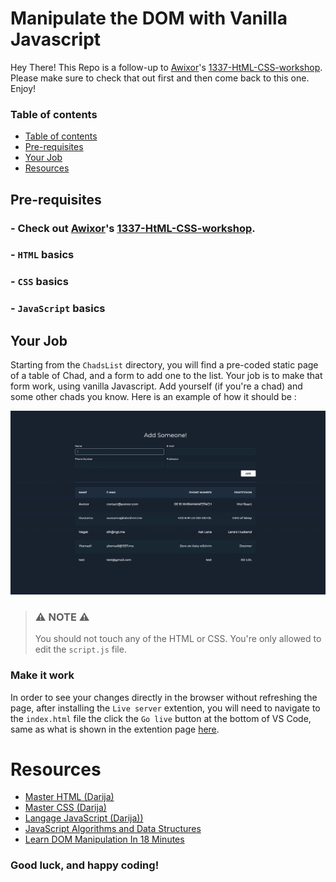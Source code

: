 <h1>Manipulate the DOM with Vanilla Javascript</h1>

Hey There! This Repo is a follow-up to [Awixor](https://github.com/AWIXOR)'s [1337-HtML-CSS-workshop](https://github.com/AWIXOR/1337-HtML-CSS-workshop). Please make sure to check that out first and then come back to this one. Enjoy!

### Table of contents
- [Table of contents](#table-of-contents)
- [Pre-requisites](#pre-requisites)
- [Your Job](#your-job)
- [Resources](#resources)

## Pre-requisites
### - Check out [Awixor](https://github.com/AWIXOR)'s [1337-HtML-CSS-workshop](https://github.com/AWIXOR/1337-HtML-CSS-workshop).
### - `HTML` basics
### - `CSS` basics
### - `JavaScript` basics

## Your Job
Starting from the `ChadsList` directory, you will find a pre-coded static page of a table of Chad, and a form to add one to the list. Your job is to make that form work, using vanilla Javascript. Add yourself (if you're a chad) and some other chads you know. Here is an example of how it should be :

![Demo of ChadsList](./demo.gif)

> ### ⚠️ NOTE ⚠️
> You should not touch any of the HTML or CSS. You're only allowed to edit the `script.js` file.

### Make it work
In order to see your changes directly in the browser without refreshing the page, after installing the `Live server` extention, you will need to navigate to the `index.html` file the click the `Go live` button at the bottom of VS Code, same as what is shown in the extention page [here](https://marketplace.visualstudio.com/items?itemName=ritwickdey.LiveServer).

# Resources
- [Master HTML (Darija)](https://www.youtube.com/c/ZiroToHero/playlists?view=50&sort=dd&shelf_id=1)
- [Master CSS (Darija)](https://www.youtube.com/c/ZiroToHero/playlists?view=50&sort=dd&shelf_id=2)
- [Langage JavaScript (Darija))](https://www.youtube.com/watch?v=S_GiSrBBC_Y&list=PLZgKgfug7rBvPEr-ph51Ul0tmDWKmjlLI)
- [JavaScript Algorithms and Data Structures](https://www.freecodecamp.org/learn/javascript-algorithms-and-data-structures/)
- [Learn DOM Manipulation In 18 Minutes](https://www.youtube.com/watch?v=y17RuWkWdn8)

<h3>Good luck, and happy coding!</h3>
